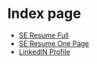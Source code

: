 # Index page
- [SE Resume Full](./se_resume_full.md)
- [SE Resume One Page](./se_resume_one_page.md)
- [LinkedIN Profile](./kirill_linkedin_profile.md)
